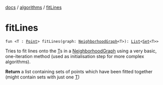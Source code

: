 [docs](../index.md) / [algorithms](index.md) / [fitLines](./fit-lines.md)

# fitLines

`fun <T : `[`Point`](../model.geometry/-point/index.md)`> fitLines(graph: `[`NeighborhoodGraph`](../model/-neighborhood-graph/index.md)`<T>): `[`List`](https://kotlinlang.org/api/latest/jvm/stdlib/kotlin.collections/-list/index.html)`<`[`Set`](https://kotlinlang.org/api/latest/jvm/stdlib/kotlin.collections/-set/index.html)`<T>>`

Tries to fit lines onto the [T](fit-lines.md#T)s in a [NeighborhoodGraph](fit-lines.md#algorithms$fitLines(model.NeighborhoodGraph((algorithms.fitLines.T)))/graph) using a very basic, one-iteration method (used as initialisation step for more complex algorithms).

**Return**
a list containing sets of points which have been fitted together (might contain sets with just one [T](fit-lines.md#T))

